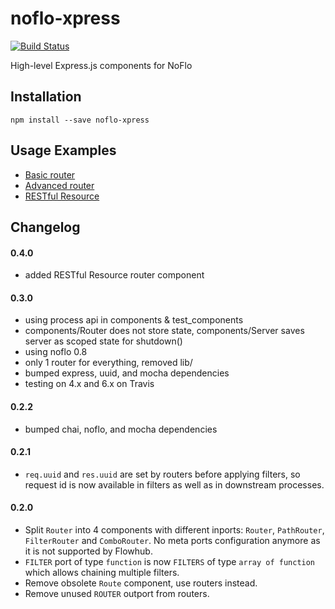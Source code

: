 noflo-xpress
============

[![Build Status](https://travis-ci.org/noflo/noflo-xpress.svg?branch=master)](https://travis-ci.org/noflo/noflo-xpress)

High-level Express.js components for NoFlo

## Installation

```
npm install --save noflo-xpress
```

## Usage Examples

 - [Basic router](https://github.com/noflo/noflo-xpress/blob/master/test_graphs/BasicApp.fbp)
 - [Advanced router](https://github.com/noflo/noflo-xpress/blob/master/test_graphs/RouterTest.fbp)
 - [RESTful Resource](https://github.com/noflo/noflo-xpress/blob/master/test_graphs/ResourceTest.fbp)

## Changelog

#### 0.4.0
 - added RESTful Resource router component

#### 0.3.0
 - using process api in components & test_components
 - components/Router does not store state, components/Server saves server as scoped state for shutdown()
 - using noflo 0.8
 - only 1 router for everything, removed lib/
 - bumped express, uuid, and mocha dependencies
 - testing on 4.x and 6.x on Travis

#### 0.2.2
 - bumped chai, noflo, and mocha dependencies

#### 0.2.1

 - `req.uuid` and `res.uuid` are set by routers before applying filters, so
 request id is now available in filters as well as in downstream processes.

#### 0.2.0

 - Split `Router` into 4 components with different inports: `Router`,
 `PathRouter`, `FilterRouter` and `ComboRouter`. No meta ports configuration
 anymore as it is not supported by Flowhub.
 - `FILTER` port of type `function` is now `FILTERS` of type `array of function`
 which allows chaining multiple filters.
 - Remove obsolete `Route` component, use routers instead.
 - Remove unused `ROUTER` outport from routers.
